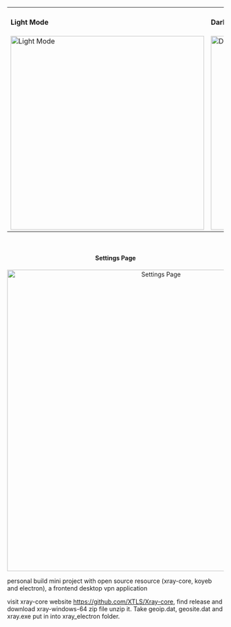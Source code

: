 <div align="center">
  <table>
    <tr>
      <td>
        <h4>Light Mode</h4>
        <img src="[https://github.com/user-attachments/assets/8f696008-c1b1-41ca-a0e2-c5a8993f66d6](https://github.com/user-attachments/assets/e620ca55-edd7-4ee6-940f-f4ad668b6477)" alt="Light Mode" width="450">
      </td>
      <td>
        <h4>Dark Mode</h4>
        <img src="https://github.com/user-attachments/assets/6e10470e-f74c-4b3d-89ad-5e1cf798ad52" alt="Dark Mode" width="450">
      </td>
    </tr>
  </table>
  <br>
  <h4>Settings Page</h4>
  <img src="https://github.com/user-attachments/assets/39718410-5f28-425b-bf2f-e6ff9d352b9e" alt="Settings Page" width="700">
</div>

personal build mini project with open source resource (xray-core, koyeb and electron), a frontend desktop vpn application 

visit xray-core website https://github.com/XTLS/Xray-core, find release and download xray-windows-64 zip file
unzip it. Take geoip.dat, geosite.dat and xray.exe put in into xray_electron folder.

